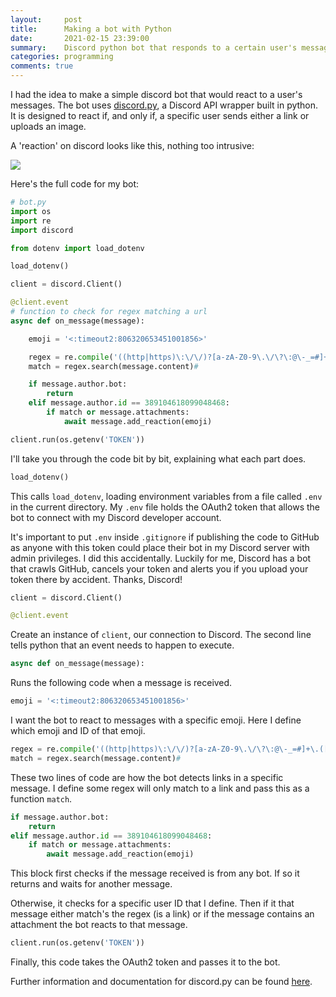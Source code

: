 ```yaml
---
layout:     post
title:      Making a bot with Python
date:       2021-02-15 23:39:00
summary:    Discord python bot that responds to a certain user's messages.
categories: programming
comments: true
---
```

I had the idea to make a simple discord bot that would react to a user's messages. The bot uses [discord.py](https://discordpy.readthedocs.io/en/latest/index.html), a Discord API wrapper built in python. It is designed to react if, and only if, a specific user sends either a link or uploads an image.

A 'reaction' on discord looks like this, nothing too intrusive:

![](https://www.bgigurtsis.com/pictures/posts/discordbot/1.png)

Here's the full code for my bot:

```python
# bot.py
import os
import re
import discord

from dotenv import load_dotenv

load_dotenv()

client = discord.Client()

@client.event
# function to check for regex matching a url
async def on_message(message):

    emoji = '<:timeout2:806320653451001856>'

    regex = re.compile('((http|https)\:\/\/)?[a-zA-Z0-9\.\/\?\:@\-_=#]+\.([a-zA-Z]){2,6}([a-zA-Z0-9\.\&\/\?\:@\-_=#])*')
    match = regex.search(message.content)#

    if message.author.bot:
        return
    elif message.author.id == 389104618099048468:
        if match or message.attachments:
            await message.add_reaction(emoji)

client.run(os.getenv('TOKEN'))
```

I'll take you through the code bit by bit, explaining what each part does.

```python
load_dotenv()
```

This calls <code>load_dotenv</code>, loading environment variables from a file called `.env` in the current directory. My `.env` file holds the OAuth2 token that allows the bot to connect with my Discord developer account.

It's important to put `.env` inside `.gitignore` if publishing the code to GitHub as anyone with this token could place their bot in my Discord server with admin privileges. I did this accidentally. Luckily for me, Discord has a bot that crawls GitHub, cancels your token and alerts you if you upload your token there by accident. Thanks, Discord!

```python
client = discord.Client()

@client.event
```

Create an instance of `client`, our connection to Discord. The second line tells python that an event needs to happen to execute.

```python
async def on_message(message):
```

Runs the following code when a message is received.

```python
emoji = '<:timeout2:806320653451001856>'
```

I want the bot to react to messages with a specific emoji. Here I define which emoji and ID of that emoji.

```python
regex = re.compile('((http|https)\:\/\/)?[a-zA-Z0-9\.\/\?\:@\-_=#]+\.([a-zA-Z]){2,6}([a-zA-Z0-9\.\&\/\?\:@\-_=#])*')
match = regex.search(message.content)#
```

These two lines of code are how the bot detects links in a specific message. I define some regex will only match to a link and pass this as a function `match`.

```python
if message.author.bot:
    return
elif message.author.id == 389104618099048468:
    if match or message.attachments:
        await message.add_reaction(emoji)
```

This block first checks if the message received is from any bot. If so it returns and waits for another message.

Otherwise, it checks for a specific user ID that I define. Then if it that message either match's the regex (is a link) or if the message contains an attachment the bot reacts to that message.

```python
client.run(os.getenv('TOKEN'))
```

Finally, this code takes the OAuth2 token and passes it to the bot.

Further information and documentation for discord.py can be found [here](https://discordpy.readthedocs.io/en/latest/index.html).
